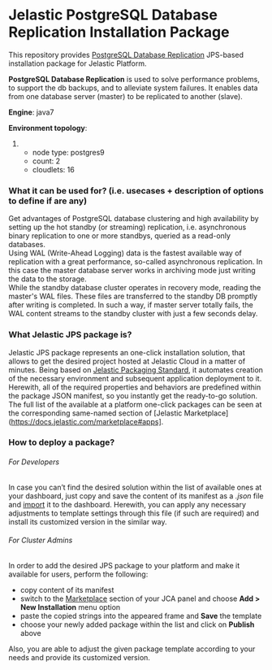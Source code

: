 # Jelastic PostgreSQL Database Replication Installation Package 

This repository provides [PostgreSQL Database Replication](http://docs.jelastic.com/postgresql-database-replication/) JPS-based installation package for Jelastic Platform.


**PostgreSQL Database Replication** is used to solve performance problems, to support the db backups, and to alleviate system failures. It enables data from one database server (master) to be replicated to another (slave).

**Engine**: java7

**Environment topology**:

1. 
   - node type: postgres9
   - count: 2
   - cloudlets: 16


### What it can be used for? (i.e. usecases + description of options to define if are any)
Get advantages of PostgreSQL database clustering and high availability by setting up the hot standby (or streaming) replication, i.e. asynchronous binary replication to one or more standbys, queried as a read-only databases.<br />
Using WAL (Write-Ahead Logging) data is the fastest available way of replication with a great performance, so-called asynchronous replication. In this case the master database server works in archiving mode just writing the data to the storage.<br />
While the standby database cluster operates in recovery mode, reading the master's WAL files. These files are transferred to the standby DB promptly after writing is completed. In such a way, if master server totally fails, the WAL content streams to the standby cluster with just a few seconds delay.


### What Jelastic JPS package is?

Jelastic JPS package represents an one-click installation solution, that allows to get the desired project hosted at Jelastic Cloud in a matter of minutes. Being based on [Jelastic Packaging Standard](https://docs.jelastic.com/jps), it automates creation of the necessary environment and subsequent application deployment to it. Herewith, all of the required properties and behaviors are predefined within the package JSON manifest, so you instantly get the ready-to-go solution.
The full list of the available at a platform one-click packages can be seen at the corresponding same-named section of [Jelastic Marketplace](https://docs.jelastic.com/marketplace#apps].

### How to deploy a package?
###### For Developers

In case you can’t find the desired solution within the list of available ones at your dashboard, just copy and save the content of its manifest as a *.json* file and [import](https://docs.jelastic.com/environment-export-import#import) it to the dashboard. Herewith, you can apply any necessary adjustments to template settings through this file (if such are required) and install its customized version in the similar way.

###### For Cluster Admins

In order to add the desired JPS package to your platform and make it available for users, perform the following:
- copy content of its manifest 
- switch to the [Marketplace](http://ops-docs.jelastic.com/marketplace-46) section of your JCA panel and choose **Add > New Installation** menu option
- paste the copied strings into the appeared frame and **Save** the template
- choose your newly added package within the list and click on **Publish** above

Also, you are able to adjust the given package template according to your needs and provide its customized version.